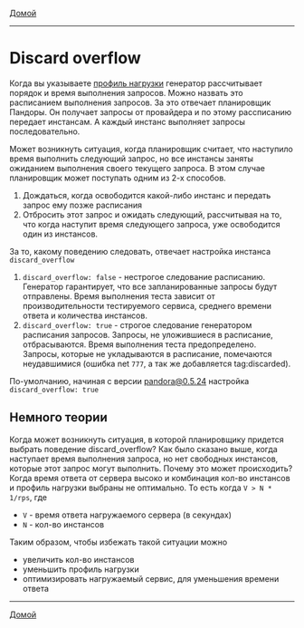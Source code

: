 [Домой](../index.md)

---

# Discard overflow

Когда вы указываете [профиль нагрузки](../load-profile.md) генератор рассчитывает порядок и время выполнения запросов.
Можно назвать это расписанием выполнения запросов. За это отвечает планировщик Пандоры. Он получает запросы от
провайдера и по этому рассписанию передает инстансам. А каждый инстанс выполняет запросы последовательно.

Может возникнуть ситуация, когда планировщик считает, что наступило время выполнить следующий запрос, но все инстансы
заняты ожиданием выполнения своего текущего запроса. В этом случае планировщик может поступать одним из 2-х способов.

1. Дождаться, когда освободится какой-либо инстанс и передать запрос ему позже расписания
2. Отбросить этот запрос и ожидать следующий, рассчитывая на то, что когда наступит время следующего запроса, уже
   освободится один из инстансов.

За то, какому поведению следовать, отвечает настройка инстанса `discard_overflow`

1. `discard_overflow: false` - нестрогое следование расписанию. Генератор гарантирует, что все запланированные запросы
   будут отправлены. Время выполнения теста зависит от производительности тестируемого сервиса, среднего времени ответа
   и количества инстансов.
2. `discard_overflow: true` - строгое следование генератором расписания запросов. Запросы, не уложившиеся
   в расписание, отбрасываются. Время выполнения теста предопределено. Запросы, которые не укладываются в расписание,
   помечаются неудавшимися (ошибка net `777`, а так же добавляется tag:discarded).

По-умолчанию, начиная с версии pandora@0.5.24 настройка `discard_overflow: true`

## Немного теории

Когда может возникнуть ситуация, в которой планировщику придется выбрать поведение discard_overflow? Как было сказано
выше, когда наступает время выполнения запроса, но нет свободных инстансов, которые этот запрос могут выполнить.
Почему это может происходить? Когда время ответа от сервера высоко и комбинация кол-во инстансов и профиль нагрузки
выбраны не оптимально. То есть когда `V > N * 1/rps`, где

- `V` - время ответа нагружаемого сервера (в секундах)
- `N` - кол-во инстансов

Таким образом, чтобы избежать такой ситуации можно

- увеличить кол-во инстансов
- уменьшить профиль нагрузки
- оптимизировать нагружаемый сервис, для уменьшения времени ответа

---

[Домой](../index.md)
